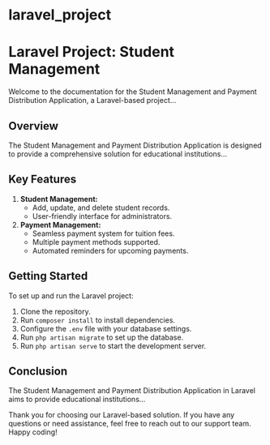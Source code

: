 # laravel_project

<h1>Laravel Project: Student Management</h1>

<p>Welcome to the documentation for the Student Management and Payment Distribution Application, a Laravel-based project...</p>

<h2>Overview</h2>

<p>The Student Management and Payment Distribution Application is designed to provide a comprehensive solution for educational institutions...</p>

<h2>Key Features</h2>

<ol>
    <li><strong>Student Management:</strong>
        <ul>
            <li>Add, update, and delete student records.</li>
            <li>User-friendly interface for administrators.</li>
        </ul>
    </li>
    <li><strong>Payment Management:</strong>
        <ul>
            <li>Seamless payment system for tuition fees.</li>
            <li>Multiple payment methods supported.</li>
            <li>Automated reminders for upcoming payments.</li>
        </ul>
    </li>
    <!-- Ajouter d'autres fonctionnalités -->
</ol>

<h2>Getting Started</h2>

<p>To set up and run the Laravel project:</p>

<ol>
    <li>Clone the repository.</li>
    <li>Run <code>composer install</code> to install dependencies.</li>
    <li>Configure the <code>.env</code> file with your database settings.</li>
    <li>Run <code>php artisan migrate</code> to set up the database.</li>
    <li>Run <code>php artisan serve</code> to start the development server.</li>
</ol>

<h2>Conclusion</h2>

<p>The Student Management and Payment Distribution Application in Laravel aims to provide educational institutions...</p>

<p>Thank you for choosing our Laravel-based solution. If you have any questions or need assistance, feel free to reach out to our support team. Happy coding!</p>




